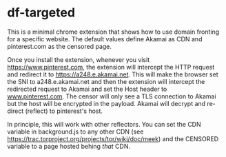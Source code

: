 # df-targeted

This is a minimal chrome extension that shows how to use domain fronting for a specific website. The default values define Akamai as CDN and pinterest.com as the censored page.

Once you install the extension, whenever you visit https://www.pinterest.com, the extension will intercept the HTTP request and redirect it to https://a248.e.akamai.net. This will make the browser set the SNI to a248.e.akamai.net and then the extension will intercept the redirected request to Akamai and set the Host header to www.pinterest.com. The censor will only see a TLS connection to Akamai but the host will be encrypted in the payload. Akamai will decrypt and re-direct (reflect) to pinterest's host.

In principle, this will work with other reflectors. You can set the CDN variable in background.js to any other CDN (see https://trac.torproject.org/projects/tor/wiki/doc/meek) and the CENSORED variable to a page hosted behing *that* CDN.
